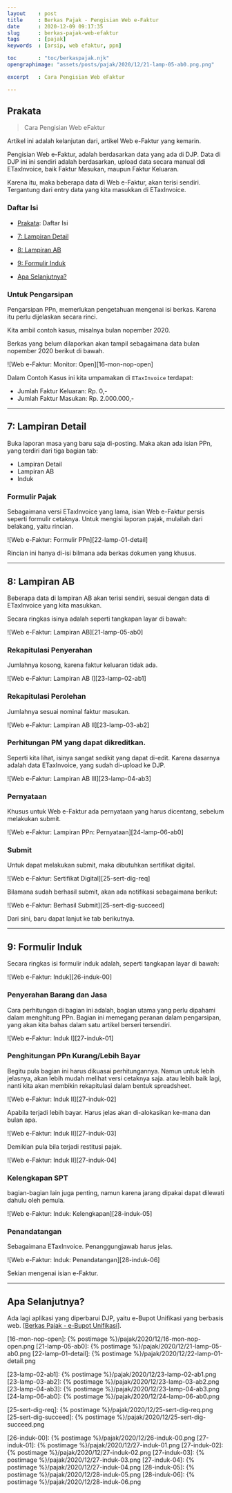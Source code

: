 ```yaml
---
layout    : post
title     : Berkas Pajak - Pengisian Web e-Faktur
date      : 2020-12-09 09:17:35
slug      : berkas-pajak-web-efaktur
tags      : [pajak]
keywords  : [arsip, web efaktur, ppn]

toc       : "toc/berkaspajak.njk"
opengraphimage: "assets/posts/pajak/2020/12/21-lamp-05-ab0.png.png"

excerpt   : Cara Pengisian Web eFaktur

---
```


<a name="prakata"></a>

## Prakata

> Cara Pengisian Web eFaktur

Artikel ini adalah kelanjutan dari,
artikel Web e-Faktur yang kemarin.

Pengisian Web e-Faktur,
adalah berdasarkan data yang ada di DJP.
Data di DJP ini ini sendiri adalah berdasarkan,
upload data secara manual ddi ETaxInvoice,
baik Faktur Masukan, maupun Faktur Keluaran.

Karena itu, maka beberapa data di Web e-Faktur, akan terisi sendiri.
Tergantung dari entry data yang kita masukkan di ETaxInvoice.

### Daftar Isi

* [Prakata](#prakata): Daftar Isi

* [7: Lampiran Detail](#rinci)

* [8: Lampiran AB](#ab)

* [9: Formulir Induk](#induk)

* [Apa Selanjutnya?](#selanjutnya)

### Untuk Pengarsipan

Pengarsipan PPn,
memerlukan pengetahuan mengenai isi berkas.
Karena itu perlu dijelaskan secara rinci.

Kita ambil contoh kasus,
misalnya bulan nopember 2020.

Berkas yang belum dilaporkan akan tampil sebagaimana 
data bulan nopember 2020 berikut di bawah.

![Web e-Faktur: Monitor: Open][16-mon-nop-open]

Dalam Contoh Kasus ini kita umpamakan di `ETaxInvoice` terdapat:

* Jumlah Faktur Keluaran: Rp. 0,-
* Jumlah Faktur Masukan: Rp. 2.000.000,-

-- -- --

<a name="rinci"></a>

## 7: Lampiran Detail

Buka laporan masa yang baru saja di-posting.
Maka akan ada isian PPn, yang terdiri dari tiga bagian tab:

* Lampiran Detail
* Lampiran AB
* Induk

### Formulir Pajak

Sebagaimana versi ETaxInvoice yang lama,
isian Web e-Faktur persis seperti formulir cetaknya.
Untuk mengisi laporan pajak,
mulailah dari belakang, yaitu rincian.

![Web e-Faktur: Formulir PPn][22-lamp-01-detail]

Rincian ini hanya di-isi bilmana ada berkas dokumen yang khusus.

-- -- --

<a name="ab"></a>

## 8: Lampiran AB

Beberapa data di lampiran AB akan terisi sendiri,
sesuai dengan data di ETaxInvoice yang kita masukkan.

Secara ringkas isinya adalah seperti tangkapan layar di bawah:

![Web e-Faktur: Lampiran AB][21-lamp-05-ab0]

### Rekapitulasi Penyerahan

Jumlahnya kosong,
karena faktur keluaran tidak ada.

![Web e-Faktur: Lampiran AB I][23-lamp-02-ab1]

### Rekapitulasi Perolehan

Jumlahnya sesuai nominal faktur masukan.

![Web e-Faktur: Lampiran AB II][23-lamp-03-ab2]

### Perhitungan PM yang dapat dikreditkan.

Seperti kita lihat,
isinya sangat sedikit yang dapat di-edit.
Karena dasarnya adalah data ETaxInvoice,
yang sudah di-upload ke DJP.

![Web e-Faktur: Lampiran AB III][23-lamp-04-ab3]

### Pernyataan

Khusus untuk Web e-Faktur ada pernyataan yang harus dicentang,
sebelum melakukan submit.

![Web e-Faktur: Lampiran PPn: Pernyataan][24-lamp-06-ab0]

### Submit

Untuk dapat melakukan submit,
maka dibutuhkan sertifikat digital.

![Web e-Faktur: Sertifikat Digital][25-sert-dig-req]

Bilamana sudah berhasil submit,
akan ada notifikasi sebagaimana berikut:

![Web e-Faktur: Berhasil Submit][25-sert-dig-succeed]

Dari sini, baru dapat lanjut ke tab berikutnya.

-- -- --

<a name="induk"></a>

## 9: Formulir Induk

Secara ringkas isi formulir induk adalah,
seperti tangkapan layar di bawah:

![Web e-Faktur: Induk][26-induk-00]

### Penyerahan Barang dan Jasa

Cara perhitungan di bagian ini adalah,
bagian utama yang perlu dipahami dalam menghitung PPn.
Bagian ini memegang peranan dalam pengarsipan,
yang akan kita bahas dalam satu artikel berseri tersendiri.

![Web e-Faktur: Induk I][27-induk-01]

### Penghitungan PPn Kurang/Lebih Bayar

Begitu pula bagian ini harus dikuasai perhitungannya.
Namun untuk lebih jelasnya,
akan lebih mudah melihat versi cetaknya saja.
atau lebih baik lagi, nanti kita akan membikin rekapitulasi
dalam bentuk spreadsheet.

![Web e-Faktur: Induk II][27-induk-02]

Apabila terjadi lebih bayar.
Harus jelas akan di-alokasikan ke-mana dan bulan apa.

![Web e-Faktur: Induk II][27-induk-03]

Demikian pula bila terjadi restitusi pajak.

![Web e-Faktur: Induk II][27-induk-04]

### Kelengkapan SPT

bagian-bagian lain juga penting,
namun karena jarang dipakai dapat dilewati dahulu oleh pemula.

![Web e-Faktur: Induk: Kelengkapan][28-induk-05]

### Penandatangan

Sebagaimana ETaxInvoice.
Penanggungjawab harus jelas.

![Web e-Faktur: Induk: Penandatangan][28-induk-06]

Sekian mengenai isian e-Faktur.

-- -- --

<a name="selanjutnya"></a>

## Apa Selanjutnya?

Ada lagi aplikasi yang diperbarui DJP,
yaitu e-Bupot Unifikasi yang berbasis web.
[[Berkas Pajak - e-Bupot Unifikasi][local-whats-next]].

[//]: <> ( -- -- -- links below -- -- -- )

[local-whats-next]:     /pajak/2022/06/11/berkas-pajak-unifikasi.html

[16-mon-nop-open]:      {% postimage %}/pajak/2020/12/16-mon-nop-open.png
[21-lamp-05-ab0]:       {% postimage %}/pajak/2020/12/21-lamp-05-ab0.png
[22-lamp-01-detail]:    {% postimage %}/pajak/2020/12/22-lamp-01-detail.png

[23-lamp-02-ab1]:       {% postimage %}/pajak/2020/12/23-lamp-02-ab1.png
[23-lamp-03-ab2]:       {% postimage %}/pajak/2020/12/23-lamp-03-ab2.png
[23-lamp-04-ab3]:       {% postimage %}/pajak/2020/12/23-lamp-04-ab3.png
[24-lamp-06-ab0]:       {% postimage %}/pajak/2020/12/24-lamp-06-ab0.png

[25-sert-dig-req]:      {% postimage %}/pajak/2020/12/25-sert-dig-req.png
[25-sert-dig-succeed]:  {% postimage %}/pajak/2020/12/25-sert-dig-succeed.png

[26-induk-00]:          {% postimage %}/pajak/2020/12/26-induk-00.png
[27-induk-01]:          {% postimage %}/pajak/2020/12/27-induk-01.png
[27-induk-02]:          {% postimage %}/pajak/2020/12/27-induk-02.png
[27-induk-03]:          {% postimage %}/pajak/2020/12/27-induk-03.png
[27-induk-04]:          {% postimage %}/pajak/2020/12/27-induk-04.png
[28-induk-05]:          {% postimage %}/pajak/2020/12/28-induk-05.png
[28-induk-06]:          {% postimage %}/pajak/2020/12/28-induk-06.png

